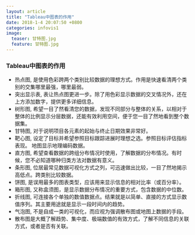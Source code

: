 ```yaml
---
layout: article
title: "Tableau中图表的作用"
date: 2018-1-4 20:07:50 +0800
categories: infovis1
image:
  teaser: 甘特图.jpg
  feature: 甘特图.jpg
---
```

### Tableau中图表的作用
 - 热点图, 是使用色彩跨两个类别比较数据的理想方式。作用是快速看清两个类别的交集哪里最强，哪里最弱。<br> 
 - 突出显示表, 表让热点图更进一步。除了用色彩显示数据的交叉情况外，还在上方添加数字，提供更多详细信息。<br>
 - 树形图, 希望一目了然看清您的数据，发现不同部分与整体的关系，以相对于整体的比例显示分层数据，还能有效利用空间，便于您一目了然地看到整个数据集。 <br>
 - 甘特图, 对于说明项目各元素的起始与终止日期效果非常好。<br> 
 - 靶心图, 设定了目标并希望参照目标跟踪进展时理想之选。参照目标评估指标表现。  地图显示地理编码数据。 
- 直方图, 希望查看数据的跨组分布情况时使用，了解数据的分布情况。有时候，您不必知道哪种归类方法对数据有意义。 
- 条形图, 位居最常见数据可视化方式之列，可迅速做出比较，一目了然地揭示高低点。跨类别比较数据。 
- 饼图, 是误用最多的图表类型，应该用来显示信息的相对比率（或百分率）。 
- 箱形图, 又称盒须图，是显示数据分布情况的重要方式，包含数据的中位数。 
 - 折线图, 可连接各个单独的数值数据点。结果就是以简单、直接的方式显示数值序列。其主要用途就是显示一段时间内的趋势。
 - 气泡图, 不是自成一类的可视化，而应视为强调散布图或地图上数据的手段。 
- 散布图是大概了解趋势、集中度、极端数值的有效方式，了解不同信息的关联方式，或者是否有关联。 
